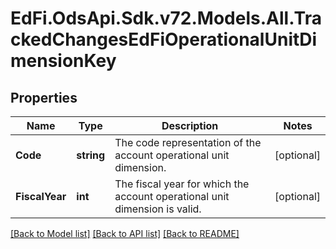 # EdFi.OdsApi.Sdk.v72.Models.All.TrackedChangesEdFiOperationalUnitDimensionKey

## Properties

Name | Type | Description | Notes
------------ | ------------- | ------------- | -------------
**Code** | **string** | The code representation of the account operational unit dimension. | [optional] 
**FiscalYear** | **int** | The fiscal year for which the account operational unit dimension is valid. | [optional] 

[[Back to Model list]](../README.md#documentation-for-models) [[Back to API list]](../README.md#documentation-for-api-endpoints) [[Back to README]](../README.md)

